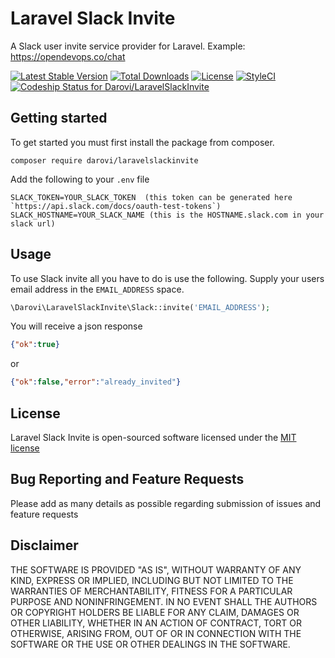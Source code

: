# Laravel Slack Invite
A Slack user invite service provider for Laravel. Example: https://opendevops.co/chat

[![Latest Stable Version](https://poser.pugx.org/darovi/laravelslackinvite/v/stable?format=flat)](https://packagist.org/packages/darovi/laravelslackinvite) [![Total Downloads](https://poser.pugx.org/darovi/laravelslackinvite/downloads?format=flat)](https://packagist.org/packages/darovi/laravelslackinvite) [![License](https://poser.pugx.org/darovi/laravelslackinvite/license?format=flat)](https://packagist.org/packages/darovi/laravelslackinvite) [![StyleCI](https://styleci.io/repos/66578567/shield)](https://styleci.io/repos/66578567) [ ![Codeship Status for Darovi/LaravelSlackInvite](https://codeship.com/projects/9ab07ed0-4dc0-0134-3701-266445f4b7e3/status?branch=master)](https://codeship.com/projects/170616)

## Getting started

To get started you must first install the package from composer.

```
composer require darovi/laravelslackinvite
```

Add the following to your `.env` file 

```
SLACK_TOKEN=YOUR_SLACK_TOKEN  (this token can be generated here `https://api.slack.com/docs/oauth-test-tokens`)
SLACK_HOSTNAME=YOUR_SLACK_NAME (this is the HOSTNAME.slack.com in your slack url)
```

## Usage

To use Slack invite all you have to do is use the following.  Supply your users email address in the `EMAIL_ADDRESS` space.

```php
\Darovi\LaravelSlackInvite\Slack::invite('EMAIL_ADDRESS');
```

You will receive a json response

```json
{"ok":true}
```

or

```json
{"ok":false,"error":"already_invited"}
```

## License

Laravel Slack Invite is open-sourced software licensed under the [MIT license](http://opensource.org/licenses/MIT)

## Bug Reporting and Feature Requests

Please add as many details as possible regarding submission of issues and feature requests

## Disclaimer

THE SOFTWARE IS PROVIDED "AS IS", WITHOUT WARRANTY OF ANY KIND, EXPRESS OR IMPLIED, INCLUDING BUT NOT LIMITED TO THE WARRANTIES OF MERCHANTABILITY, FITNESS FOR A PARTICULAR PURPOSE AND NONINFRINGEMENT. IN NO EVENT SHALL THE AUTHORS OR COPYRIGHT HOLDERS BE LIABLE FOR ANY CLAIM, DAMAGES OR OTHER LIABILITY, WHETHER IN AN ACTION OF CONTRACT, TORT OR OTHERWISE, ARISING FROM, OUT OF OR IN CONNECTION WITH THE SOFTWARE OR THE USE OR OTHER DEALINGS IN THE SOFTWARE.
